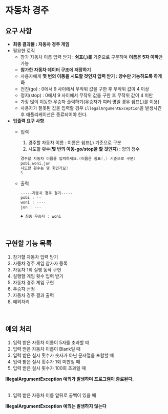 # 자동차 경주

## **요구 사항**

- **최종 결과물 : 자동차 경주 게임**
- 필요한 로직
    - 참가 자동차 이름 입력 받기 : **쉼표(,)를** 기준으로 구분하며 **이름은 5자 이하**만 가능
    - **참가한 자동차 데이터 구조에 저장하기**
    - 사용자에게  **몇 번의 이동을 시도할 것인지 입력 받기 : 양수만 가능하도록 하게 하**
    - 전진(go) : 0에서 9 사이에서 무작위 값을 구한 후 무작위 값이 4 이상
    - 정지(stop) : 0에서 9 사이에서 무작위 값을 구한 후 무작위 값이 4 미만
    - 가장 많이 이동한 우승자 출력하기(우승자가 여러 명일 경우 쉼표(,)를 이용)
    - 사용자가 잘못된 값을 입력할 경우 `IllegalArgumentException`을 발생시킨 후 애플리케이션은 종료되어야 한다.
- **입출력 요구 사항**
    - 입력
        1. 경주할 자동차 이름 : 이름은 쉼표(,) 기준으로 구분
        2. 시도할 횟수(**몇 번의 이동-go/stop을 할 것인지)** : 양의 정수 
        
        ```java
        경주할 자동차 이름을 입력하세요.(이름은 쉼표(,) 기준으로 구분)
        pobi,woni,jun
        시도할 횟수는 몇 회인가요?
        5
        ```
        
    - 출력
        
        ```java
        -----자동차 경주 결과-----
        pobi : --
        woni : ----
        jun : ---
        
        ♣ 최종 우승자 : woni
        ```
        
<br>

## **구현할 기능 목록**

1. 참가할 자동차 입력 받기
2. 자동차 경주 게임 참가자 등록
3. 자동차 1회 실행 동작 구현
4. 실행할 게임 횟수 입력 받기
5. 자동차 경주 게임 구현
6. 우승자 선정
7. 자동차 경주 결과 출력
8. 예외처리

<br>

## **예외 처리**

1. 입력 받은 자동차 이름이 5자를 초과할 때
2. 입력 받은 자동차 이름이 Blank일 때
3. 입력 받은 실시 횟수가 숫자가 아닌 문자열을 포함할 때
4. 입력 받은 실시 횟수가 1회 미만일 때
5. 입력 받은 실시 횟수가 100회 초과일 때

**IllegalArgumentException 예외가 발생하며 프로그램이 종료된다.**
<br>
<br>

1. 입력 받은 자동차 이름 앞뒤로 공백이 있을 때

**IllegalArgumentException 예외는 발생하지 않는다**
